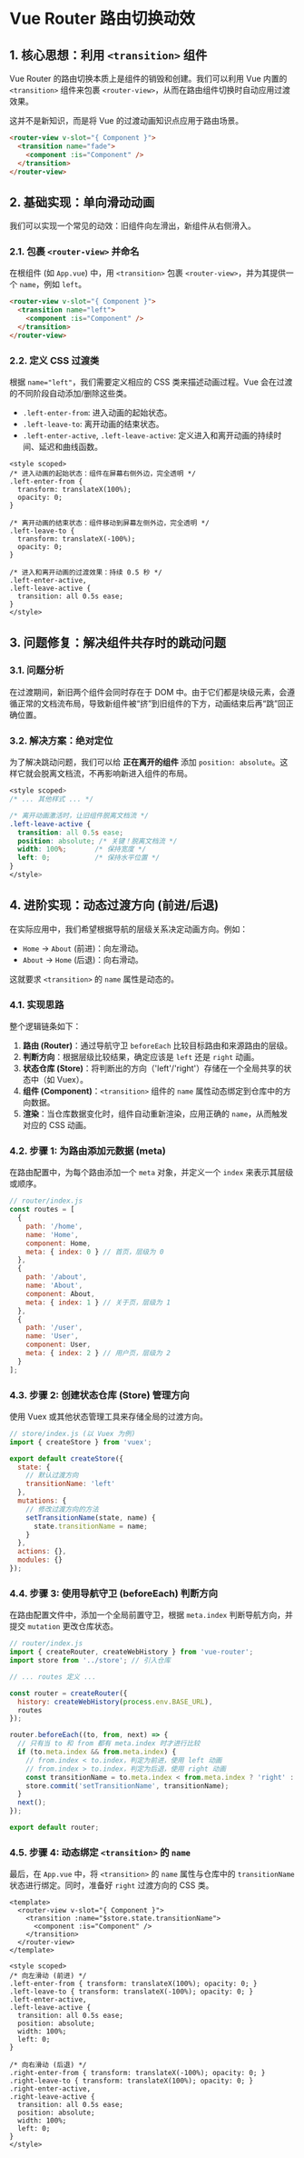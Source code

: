 # Vue Router 路由切换动效

## 1\. 核心思想：利用 `<transition>` 组件

Vue Router 的路由切换本质上是组件的销毁和创建。我们可以利用 Vue 内置的 `<transition>` 组件来包裹 `<router-view>`，从而在路由组件切换时自动应用过渡效果。

这并不是新知识，而是将 Vue 的过渡动画知识点应用于路由场景。

```html
<router-view v-slot="{ Component }">
  <transition name="fade">
    <component :is="Component" />
  </transition>
</router-view>
```

## 2\. 基础实现：单向滑动动画

我们可以实现一个常见的动效：旧组件向左滑出，新组件从右侧滑入。

### 2.1. 包裹 `<router-view>` 并命名

在根组件 (如 `App.vue`) 中，用 `<transition>` 包裹 `<router-view>`，并为其提供一个 `name`，例如 `left`。

```html
<router-view v-slot="{ Component }">
  <transition name="left">
    <component :is="Component" />
  </transition>
</router-view>
```

### 2.2. 定义 CSS 过渡类

根据 `name="left"`，我们需要定义相应的 CSS 类来描述动画过程。Vue 会在过渡的不同阶段自动添加/删除这些类。

  - `.left-enter-from`: 进入动画的起始状态。
  - `.left-leave-to`: 离开动画的结束状态。
  - `.left-enter-active`, `.left-leave-active`: 定义进入和离开动画的持续时间、延迟和曲线函数。

<!-- end list -->

```vue
<style scoped>
/* 进入动画的起始状态：组件在屏幕右侧外边，完全透明 */
.left-enter-from {
  transform: translateX(100%);
  opacity: 0;
}

/* 离开动画的结束状态：组件移动到屏幕左侧外边，完全透明 */
.left-leave-to {
  transform: translateX(-100%);
  opacity: 0;
}

/* 进入和离开动画的过渡效果：持续 0.5 秒 */
.left-enter-active,
.left-leave-active {
  transition: all 0.5s ease;
}
</style>
```

## 3\. 问题修复：解决组件共存时的跳动问题

### 3.1. 问题分析

在过渡期间，新旧两个组件会同时存在于 DOM 中。由于它们都是块级元素，会遵循正常的文档流布局，导致新组件被“挤”到旧组件的下方，动画结束后再“跳”回正确位置。

### 3.2. 解决方案：绝对定位

为了解决跳动问题，我们可以给 **正在离开的组件** 添加 `position: absolute`。这样它就会脱离文档流，不再影响新进入组件的布局。

```css
<style scoped>
/* ... 其他样式 ... */

/* 离开动画激活时，让旧组件脱离文档流 */
.left-leave-active {
  transition: all 0.5s ease;
  position: absolute; /* 关键！脱离文档流 */
  width: 100%;       /* 保持宽度 */
  left: 0;           /* 保持水平位置 */
}
</style>
```

## 4\. 进阶实现：动态过渡方向 (前进/后退)

在实际应用中，我们希望根据导航的层级关系决定动画方向。例如：

  * `Home` -\> `About` (前进)：向左滑动。
  * `About` -\> `Home` (后退)：向右滑动。

这就要求 `<transition>` 的 `name` 属性是动态的。

### 4.1. 实现思路

整个逻辑链条如下：

1.  **路由 (Router)**：通过导航守卫 `beforeEach` 比较目标路由和来源路由的层级。
2.  **判断方向**：根据层级比较结果，确定应该是 `left` 还是 `right` 动画。
3.  **状态仓库 (Store)**：将判断出的方向（'left'/'right'）存储在一个全局共享的状态中（如 Vuex）。
4.  **组件 (Component)**：`<transition>` 组件的 `name` 属性动态绑定到仓库中的方向数据。
5.  **渲染**：当仓库数据变化时，组件自动重新渲染，应用正确的 `name`，从而触发对应的 CSS 动画。

### 4.2. 步骤 1: 为路由添加元数据 (meta)

在路由配置中，为每个路由添加一个 `meta` 对象，并定义一个 `index` 来表示其层级或顺序。

```javascript
// router/index.js
const routes = [
  {
    path: '/home',
    name: 'Home',
    component: Home,
    meta: { index: 0 } // 首页，层级为 0
  },
  {
    path: '/about',
    name: 'About',
    component: About,
    meta: { index: 1 } // 关于页，层级为 1
  },
  {
    path: '/user',
    name: 'User',
    component: User,
    meta: { index: 2 } // 用户页，层级为 2
  }
];
```

### 4.3. 步骤 2: 创建状态仓库 (Store) 管理方向

使用 Vuex 或其他状态管理工具来存储全局的过渡方向。

```javascript
// store/index.js (以 Vuex 为例)
import { createStore } from 'vuex';

export default createStore({
  state: {
    // 默认过渡方向
    transitionName: 'left'
  },
  mutations: {
    // 修改过渡方向的方法
    setTransitionName(state, name) {
      state.transitionName = name;
    }
  },
  actions: {},
  modules: {}
});
```

### 4.4. 步骤 3: 使用导航守卫 (beforeEach) 判断方向

在路由配置文件中，添加一个全局前置守卫，根据 `meta.index` 判断导航方向，并提交 `mutation` 更改仓库状态。

```javascript
// router/index.js
import { createRouter, createWebHistory } from 'vue-router';
import store from '../store'; // 引入仓库

// ... routes 定义 ...

const router = createRouter({
  history: createWebHistory(process.env.BASE_URL),
  routes
});

router.beforeEach((to, from, next) => {
  // 只有当 to 和 from 都有 meta.index 时才进行比较
  if (to.meta.index && from.meta.index) {
    // from.index < to.index，判定为前进，使用 left 动画
    // from.index > to.index，判定为后退，使用 right 动画
    const transitionName = to.meta.index < from.meta.index ? 'right' : 'left';
    store.commit('setTransitionName', transitionName);
  }
  next();
});

export default router;
```

### 4.5. 步骤 4: 动态绑定 `<transition>` 的 `name`

最后，在 `App.vue` 中，将 `<transition>` 的 `name` 属性与仓库中的 `transitionName` 状态进行绑定。同时，准备好 `right` 过渡方向的 CSS 类。

```vue
<template>
  <router-view v-slot="{ Component }">
    <transition :name="$store.state.transitionName">
      <component :is="Component" />
    </transition>
  </router-view>
</template>

<style scoped>
/* 向左滑动 (前进) */
.left-enter-from { transform: translateX(100%); opacity: 0; }
.left-leave-to { transform: translateX(-100%); opacity: 0; }
.left-enter-active,
.left-leave-active {
  transition: all 0.5s ease;
  position: absolute;
  width: 100%;
  left: 0;
}

/* 向右滑动 (后退) */
.right-enter-from { transform: translateX(-100%); opacity: 0; }
.right-leave-to { transform: translateX(100%); opacity: 0; }
.right-enter-active,
.right-leave-active {
  transition: all 0.5s ease;
  position: absolute;
  width: 100%;
  left: 0;
}
</style>
```